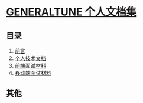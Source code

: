 # [GENERALTUNE 个人文档集]()

## 目录

1. [前言](#README)
2. [个人技术文档](#docs/intro)
3. [前端面试材料](#docs/interview_fe)
4. [移动端面试材料](#docs/interview_mobile) 

<!-- 1. [前言](#README)
1. [ECMAScript 6简介](#docs/intro)
1. [let 和 const 命令](#docs/let)
1. [变量的解构赋值](#docs/destructuring)
1. [字符串的扩展](#docs/string)
1. [正则的扩展](#docs/regex)
1. [数值的扩展](#docs/number)
1. [函数的扩展](#docs/function)
1. [数组的扩展](#docs/array)
1. [对象的扩展](#docs/object)
1. [Symbol](#docs/symbol)
1. [Set 和 Map 数据结构](#docs/set-map)
1. [Proxy](#docs/proxy)
1. [Reflect](#docs/reflect)
1. [Promise 对象](#docs/promise)
1. [Iterator 和 for...of 循环](#docs/iterator)
1. [Generator 函数的语法](#docs/generator)
1. [Generator 函数的异步应用](#docs/generator-async)
1. [async 函数](#docs/async)
1. [Class 的基本语法](#docs/class)
1. [Class 的继承](#docs/class-extends)
1. [Decorator](#docs/decorator)
1. [Module 的语法](#docs/module)
1. [Module 的加载实现](#docs/module-loader)
1. [编程风格](#docs/style)
1. [读懂规格](#docs/spec)
1. [ArrayBuffer](#docs/arraybuffer)
1. [参考链接](#docs/reference) -->

## 其他
<!-- - [源码](http://github.com/ruanyf/es6tutorial/)
- [修订历史](https://github.com/ruanyf/es6tutorial/commits/gh-pages)
- [反馈意见](https://github.com/ruanyf/es6tutorial/issues) -->
